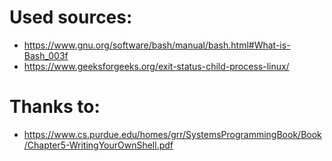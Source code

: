# Used sources:
- https://www.gnu.org/software/bash/manual/bash.html#What-is-Bash_003f
- https://www.geeksforgeeks.org/exit-status-child-process-linux/


# Thanks to:
- https://www.cs.purdue.edu/homes/grr/SystemsProgrammingBook/Book/Chapter5-WritingYourOwnShell.pdf


